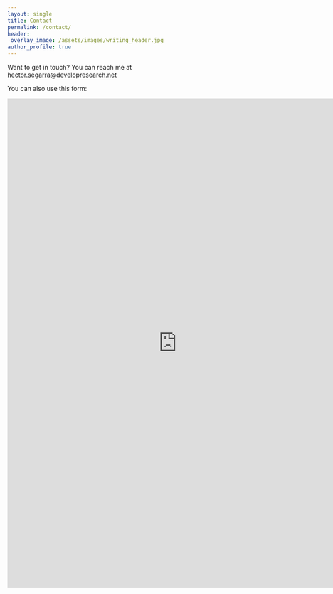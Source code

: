 ```yaml
---
layout: single
title: Contact
permalink: /contact/
header:
 overlay_image: /assets/images/writing_header.jpg
author_profile: true
--- 
```


Want to get in touch? You can reach me at [hector.segarra@developresearch.net](hector.segarra@developresearch.net)

You can also use this form:
<iframe src="https://docs.google.com/a/developresearch.net/forms/d/e/1FAIpQLSdu1g0vntSOqLf3UikbZI0AIp3_uoLWlsPArSiqUDpBj05UjA/viewform?embedded=true" width="760" height="1100" frameborder="0" marginheight="0" marginwidth="0">Loading...</iframe>
